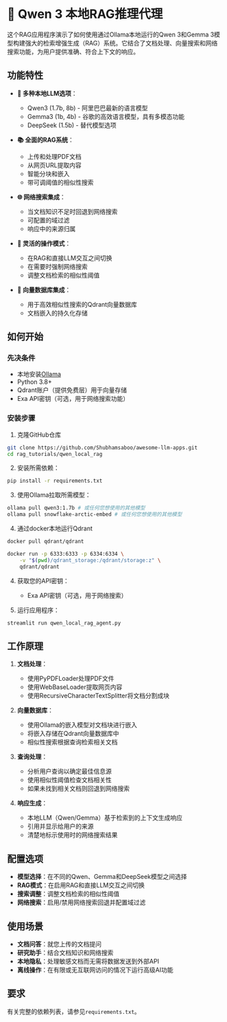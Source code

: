 # 🐋 Qwen 3 本地RAG推理代理

这个RAG应用程序演示了如何使用通过Ollama本地运行的Qwen 3和Gemma 3模型构建强大的检索增强生成（RAG）系统。它结合了文档处理、向量搜索和网络搜索功能，为用户提供准确、符合上下文的响应。

## 功能特性

- **🧠 多种本地LLM选项**：

  - Qwen3 (1.7b, 8b) - 阿里巴巴最新的语言模型
  - Gemma3 (1b, 4b) - 谷歌的高效语言模型，具有多模态功能
  - DeepSeek (1.5b) - 替代模型选项
- **📚 全面的RAG系统**：

  - 上传和处理PDF文档
  - 从网页URL提取内容
  - 智能分块和嵌入
  - 带可调阈值的相似性搜索
- **🌐 网络搜索集成**：

  - 当文档知识不足时回退到网络搜索
  - 可配置的域过滤
  - 响应中的来源归属
- **🔄 灵活的操作模式**：

  - 在RAG和直接LLM交互之间切换
  - 在需要时强制网络搜索
  - 调整文档检索的相似性阈值
- **💾 向量数据库集成**：

  - 用于高效相似性搜索的Qdrant向量数据库
  - 文档嵌入的持久化存储

## 如何开始

### 先决条件

- 本地安装[Ollama](https://ollama.ai/)
- Python 3.8+
- Qdrant账户（提供免费层）用于向量存储
- Exa API密钥（可选，用于网络搜索功能）

### 安装步骤

1. 克隆GitHub仓库

```bash
git clone https://github.com/Shubhamsaboo/awesome-llm-apps.git
cd rag_tutorials/qwen_local_rag
```

2. 安装所需依赖：

```bash
pip install -r requirements.txt
```

3. 使用Ollama拉取所需模型：

```bash
ollama pull qwen3:1.7b # 或任何您想使用的其他模型
ollama pull snowflake-arctic-embed # 或任何您想使用的其他模型
```
4. 通过docker本地运行Qdrant
```bash
docker pull qdrant/qdrant

docker run -p 6333:6333 -p 6334:6334 \
    -v "$(pwd)/qdrant_storage:/qdrant/storage:z" \
    qdrant/qdrant
```

4. 获取您的API密钥：

   - Exa API密钥（可选，用于网络搜索）
   
5. 运行应用程序：

```bash
streamlit run qwen_local_rag_agent.py
```

## 工作原理

1. **文档处理**：

   - 使用PyPDFLoader处理PDF文件
   - 使用WebBaseLoader提取网页内容
   - 使用RecursiveCharacterTextSplitter将文档分割成块
2. **向量数据库**：

   - 使用Ollama的嵌入模型对文档块进行嵌入
   - 将嵌入存储在Qdrant向量数据库中
   - 相似性搜索根据查询检索相关文档
3. **查询处理**：

   - 分析用户查询以确定最佳信息源
   - 使用相似性阈值检查文档相关性
   - 如果未找到相关文档则回退到网络搜索
4. **响应生成**：

   - 本地LLM（Qwen/Gemma）基于检索到的上下文生成响应
   - 引用并显示给用户的来源
   - 清楚地标示使用时的网络搜索结果

## 配置选项

- **模型选择**：在不同的Qwen、Gemma和DeepSeek模型之间选择
- **RAG模式**：在启用RAG和直接LLM交互之间切换
- **搜索调整**：调整文档检索的相似性阈值
- **网络搜索**：启用/禁用网络搜索回退并配置域过滤

## 使用场景

- **文档问答**：就您上传的文档提问
- **研究助手**：结合文档知识和网络搜索
- **本地隐私**：处理敏感文档而无需将数据发送到外部API
- **离线操作**：在有限或无互联网访问的情况下运行高级AI功能

## 要求

有关完整的依赖列表，请参见`requirements.txt`。